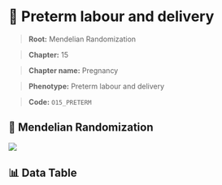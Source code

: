 # 🧪 Preterm labour and delivery

> **Root:** Mendelian Randomization

> **Chapter:** 15  

> **Chapter name:** Pregnancy

> **Phenotype:** Preterm labour and delivery  

> **Code:** `O15_PRETERM`

## 🧬 Mendelian Randomization  

<img src="/MR/Figures/Forward/O15_PRETERM.png"/>

## 📊 Data Table

<CsvTableMRF src="/MR/Data/Forward/O15_PRETERM.csv"/>
